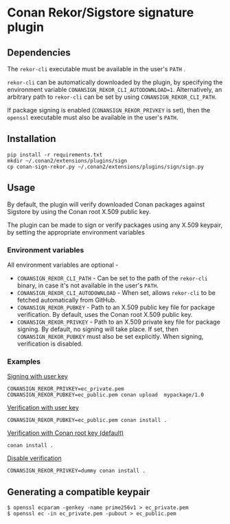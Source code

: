 # Conan Rekor/Sigstore signature plugin


## Dependencies

The `rekor-cli` executable must be available in the user's `PATH` .

`rekor-cli` can be automatically downloaded by the plugin, by specifying the environment variable `CONANSIGN_REKOR_CLI_AUTODOWNLOAD=1`. Alternatively, an arbitrary path to `rekor-cli` can be set by using `CONANSIGN_REKOR_CLI_PATH`.

If package signing is enabled (`CONANSIGN_REKOR_PRIVKEY` is set), then the `openssl` executable must also be available in the user's `PATH`.



## Installation

```shell
pip install -r requirements.txt
mkdir ~/.conan2/extensions/plugins/sign
cp conan-sign-rekor.py ~/.conan2/extensions/plugins/sign/sign.py
```



## Usage

By default, the plugin will verify downloaded Conan packages against Sigstore by using the Conan root X.509 public key.

The plugin can be made to sign or verify packages using any X.509 keypair, by setting the appropriate environment variables

### Environment variables

All environment variables are optional -

* `CONANSIGN_REKOR_CLI_PATH` - Can be set to the path of the `rekor-cli` binary, in case it's not available in the user's `PATH`.
* `CONANSIGN_REKOR_CLI_AUTODOWNLOAD` - When set, allows `rekor-cli` to be fetched automatically from GitHub.
* `CONANSIGN_REKOR_PUBKEY` - Path to an X.509 public key file for package verification. By default, uses the Conan root X.509 public key.
* `CONANSIGN_REKOR_PRIVKEY` - Path to an X.509 private key file for package signing. By default, no signing will take place. If set, then `CONANSIGN_REKOR_PUBKEY` must also be set explicitly. When signing, verification is disabled.

### Examples

<u>Signing with user key</u>

`CONANSIGN_REKOR_PRIVKEY=ec_private.pem CONANSIGN_REKOR_PUBKEY=ec_public.pem conan upload  mypackage/1.0`



<u>Verification with user key</u>

`CONANSIGN_REKOR_PUBKEY=ec_public.pem conan install .`



<u>Verification with Conan root key (default)</u>

`conan install .`



<u>Disable verification</u>

`CONANSIGN_REKOR_PRIVKEY=dummy conan install .`



## Generating a compatible keypair

```shell
$ openssl ecparam -genkey -name prime256v1 > ec_private.pem
$ openssl ec -in ec_private.pem -pubout > ec_public.pem
```